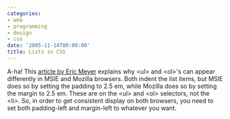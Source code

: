 ```yaml
---
categories:
- web
- programming
- design
- css
date: '2005-11-14T00:00:00'
title: Lists in CSS
---
```



A-ha! This [article by Eric Meyer](http://www.meyerweb.com/eric/css/list-indent.html) explains why &lt;ul> and &lt;ol>'s can appear differently in MSIE and Mozilla browsers. Both indent the list items, but MSIE does so by setting the padding to 2.5 em, while Mozilla does so by setting the margin to 2.5 em. These are on the &lt;ul> and &lt;ol> selectors, not the &lt;li>. So, in order to get consistent display on both browsers, you need to set both padding-left and margin-left to whatever you want.
